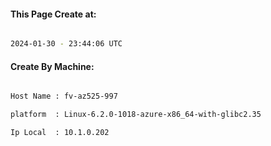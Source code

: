 
   
#### This Page Create at:

```bash

2024-01-30 - 23:44:06 UTC

```

#### Create By Machine:

```bash

Host Name : fv-az525-997

platform  : Linux-6.2.0-1018-azure-x86_64-with-glibc2.35

Ip Local  : 10.1.0.202

```

